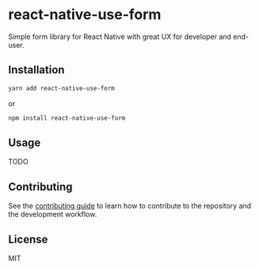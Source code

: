 # react-native-use-form

Simple form library for React Native with great UX for developer and end-user.

## Installation

```sh
yarn add react-native-use-form
```
or
```sh
npm install react-native-use-form
```

## Usage

TODO

## Contributing

See the [contributing guide](CONTRIBUTING.md) to learn how to contribute to the repository and the development workflow.

## License

MIT
